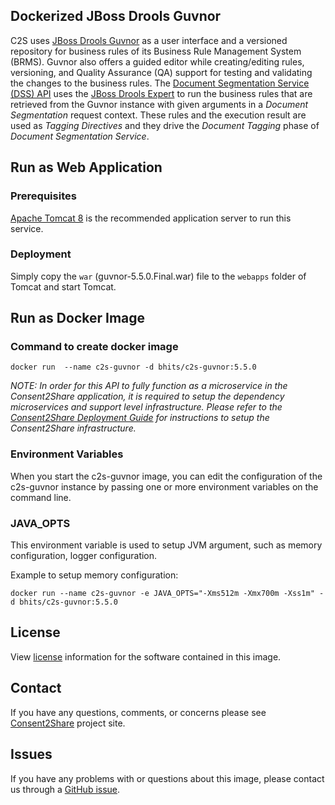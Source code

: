## Dockerized JBoss Drools Guvnor
C2S uses [JBoss Drools Guvnor](https://docs.jboss.org/drools/release/5.5.0.Final/drools-guvnor-docs/html_single/) as a user interface and a versioned repository for business rules of its Business Rule Management System (BRMS). Guvnor also offers a guided editor while creating/editing rules, versioning, and Quality Assurance (QA) support for testing and validating the changes to the business rules. The [Document Segmentation Service (DSS) API](#document-segmentation-service-api) uses the [JBoss Drools Expert](https://docs.jboss.org/drools/release/5.4.0.Final/drools-expert-docs/html_single/) to run the business rules that are retrieved from the Guvnor instance with given arguments in a *Document Segmentation* request context. These rules and the execution result are used as *Tagging Directives* and they drive the *Document Tagging* phase of *Document Segmentation Service*.

## Run as Web Application

### Prerequisites
[Apache Tomcat 8](http://tomcat.apache.org/) is the recommended application server to run this service.

### Deployment
Simply copy the `war` (guvnor-5.5.0.Final.war) file to the `webapps` folder of Tomcat and start Tomcat.

## Run as Docker Image

### Command to create docker image

`docker run  --name c2s-guvnor -d bhits/c2s-guvnor:5.5.0`

*NOTE: In order for this API to fully function as a microservice in the Consent2Share application, it is required to setup the dependency microservices and support level infrastructure. Please refer to the [Consent2Share Deployment Guide](https://github.com/bhits/consent2share/releases/download/2.0.0/c2s-deployment-guide.pdf) for instructions to setup the Consent2Share infrastructure.*

### Environment Variables

When you start the c2s-guvnor image, you can edit the configuration of the c2s-guvnor instance by passing one or more environment variables on the command line. 

### JAVA_OPTS 

This environment variable is used to setup JVM argument, such as memory configuration, logger configuration.

Example to setup memory configuration: 

`docker run --name c2s-guvnor -e JAVA_OPTS="-Xms512m -Xmx700m -Xss1m" -d bhits/c2s-guvnor:5.5.0`


## License

View [license](https://github.com/bhits/dockerized-drools-guvnor) information for the software contained in this image.

## Contact

If you have any questions, comments, or concerns please see [Consent2Share](https://bhits.github.io/consent2share/) project site.

## Issues

If you have any problems with or questions about this image, please contact us through a [GitHub issue](https://github.com/bhits/dockerized-drools-guvnor/issues).